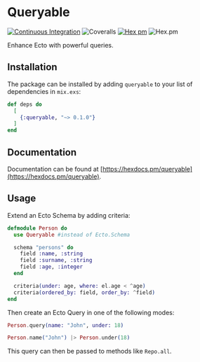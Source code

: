# Queryable

[![Continuous Integration](https://github.com/danielefongo/queryable/actions/workflows/elixir.yml/badge.svg)](https://github.com/danielefongo/queryable/actions/workflows/elixir.yml)
![Coveralls](https://img.shields.io/coveralls/github/danielefongo/queryable)
[![Hex pm](http://img.shields.io/hexpm/v/queryable.svg?style=flat)](https://hex.pm/packages/queryable)
![Hex.pm](https://img.shields.io/hexpm/l/queryable)

Enhance Ecto with powerful queries.

## Installation

The package can be installed by adding `queryable` to your list of dependencies in `mix.exs`:

```elixir
def deps do
  [
    {:queryable, "~> 0.1.0"}
  ]
end
```

## Documentation

Documentation can be found at [https://hexdocs.pm/queryable](https://hexdocs.pm/queryable).

## Usage

Extend an Ecto Schema by adding criteria:

``` elixir
defmodule Person do
  use Queryable #instead of Ecto.Schema

  schema "persons" do
    field :name, :string
    field :surname, :string
    field :age, :integer
  end

  criteria(under: age, where: el.age < ^age)
  criteria(ordered_by: field, order_by: ^field)
end
```

Then create an Ecto Query in one of the following modes:

``` elixir
Person.query(name: "John", under: 18)
```

``` elixir
Person.name("John") |> Person.under(18)
```

This query can then be passed to methods like `Repo.all`.